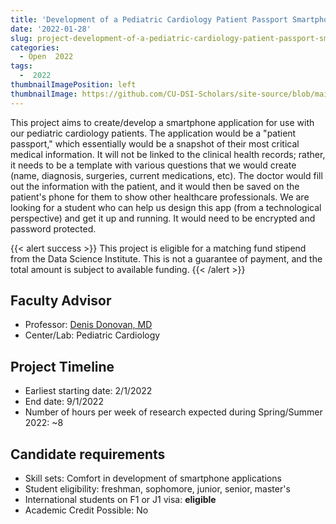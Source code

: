 ```yaml
---
title: 'Development of a Pediatric Cardiology Patient Passport Smartphone Application'
date: '2022-01-28'
slug: project-development-of-a-pediatric-cardiology-patient-passport-smartphone-application
categories:
  - Open  2022
tags:
  -  2022
thumbnailImagePosition: left
thumbnailImage: https://github.com/CU-DSI-Scholars/site-source/blob/main/static/img/healthcare_technology.png?raw=true
---
```

This project aims to create/develop a smartphone application for use with our pediatric cardiology patients. The application would be a "patient passport," which essentially would be a snapshot of their most critical medical information. It will not be linked to the clinical health records; rather, it needs to be a template with various questions that we would create (name, diagnosis, surgeries, current medications, etc). The doctor would fill out the information with the patient, and it would then be saved on the patient's phone for them to show other healthcare professionals. We are looking for a student who can help us design this app (from a technological perspective) and get it up and running. It would need to be encrypted and password protected.

<!--more-->

{{< alert success >}}
This project is eligible for a matching fund stipend from the Data Science Institute. This is not a guarantee of payment, and the total amount is subject to available funding.
{{< /alert >}}

## Faculty Advisor
+ Professor: [Denis Donovan, MD](https://www.pediatrics.columbia.edu/about-us/divisions/cardiology)
+ Center/Lab: Pediatric Cardiology

## Project Timeline
+ Earliest starting date: 2/1/2022
+ End date: 9/1/2022
+ Number of hours per week of research expected during Spring/Summer 2022: ~8

## Candidate requirements
+ Skill sets: Comfort in development of smartphone applications
+ Student eligibility: freshman, sophomore, junior, senior, master's
+ International students on F1 or J1 visa: **eligible**
+ Academic Credit Possible: No


